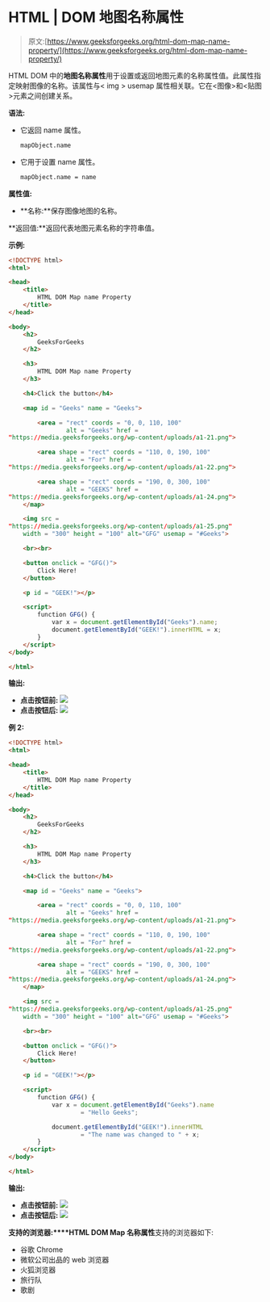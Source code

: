 # HTML | DOM 地图名称属性

> 原文:[https://www.geeksforgeeks.org/html-dom-map-name-property/](https://www.geeksforgeeks.org/html-dom-map-name-property/)

HTML DOM 中的**地图名称属性**用于设置或返回地图元素的名称属性值。此属性指定映射图像的名称。该属性与< img > usemap 属性相关联。它在<图像>和<贴图>元素之间创建关系。

**语法:**

*   它返回 name 属性。

    ```html
    mapObject.name
    ```

*   它用于设置 name 属性。

    ```html
    mapObject.name = name
    ```

**属性值:**

*   **名称:**保存图像地图的名称。

**返回值:**返回代表地图元素名称的字符串值。

**示例:**

```html
<!DOCTYPE html> 
<html> 

<head> 
    <title> 
        HTML DOM Map name Property 
    </title> 
</head> 

<body> 
    <h2>
        GeeksForGeeks
    </h2>

    <h3>
        HTML DOM Map name Property 
    </h3>

    <h4>Click the button</h4>

    <map id = "Geeks" name = "Geeks"> 

        <area = "rect" coords = "0, 0, 110, 100"
                alt = "Geeks" href = 
"https://media.geeksforgeeks.org/wp-content/uploads/a1-21.png"> 

        <area shape = "rect" coords = "110, 0, 190, 100"
                alt = "For" href = 
"https://media.geeksforgeeks.org/wp-content/uploads/a1-22.png"> 

        <area shape = "rect" coords = "190, 0, 300, 100"
                alt = "GEEKS" href = 
"https://media.geeksforgeeks.org/wp-content/uploads/a1-24.png"> 
    </map> 

    <img src = 
"https://media.geeksforgeeks.org/wp-content/uploads/a1-25.png"
    width = "300" height = "100" alt="GFG" usemap = "#Geeks">

    <br><br>

    <button onclick = "GFG()"> 
        Click Here! 
    </button> 

    <p id = "GEEK!"></p> 

    <script> 
        function GFG() { 
            var x = document.getElementById("Geeks").name; 
            document.getElementById("GEEK!").innerHTML = x; 
        } 
    </script> 
</body>

</html>
```

**输出:**

*   **点击按钮前:**
    ![](img/ce2e3925f8a83fc0c7d5ebe62d2da566.png)
*   **点击按钮后:**
    ![](img/c2aff7f0fdd43986ae06862a2b7d555f.png)

**例 2:**

```html
<!DOCTYPE html> 
<html> 

<head> 
    <title> 
        HTML DOM Map name Property 
    </title> 
</head> 

<body> 
    <h2>
        GeeksForGeeks
    </h2>

    <h3>
        HTML DOM Map name Property 
    </h3>

    <h4>Click the button</h4> 

    <map id = "Geeks" name = "Geeks"> 

        <area = "rect" coords = "0, 0, 110, 100"
                alt = "Geeks" href = 
"https://media.geeksforgeeks.org/wp-content/uploads/a1-21.png"> 

        <area shape = "rect" coords = "110, 0, 190, 100"
                alt = "For" href = 
"https://media.geeksforgeeks.org/wp-content/uploads/a1-22.png"> 

        <area shape = "rect" coords = "190, 0, 300, 100"
                alt = "GEEKS" href = 
"https://media.geeksforgeeks.org/wp-content/uploads/a1-24.png"> 
    </map>

    <img src = 
"https://media.geeksforgeeks.org/wp-content/uploads/a1-25.png"
    width = "300" height = "100" alt="GFG" usemap = "#Geeks">

    <br><br>

    <button onclick = "GFG()"> 
        Click Here! 
    </button> 

    <p id = "GEEK!"></p> 

    <script> 
        function GFG() { 
            var x = document.getElementById("Geeks").name
                    = "Hello Geeks"; 

            document.getElementById("GEEK!").innerHTML
                    = "The name was changed to " + x; 
        } 
    </script> 
</body>

</html>
```

**输出:**

*   **点击按钮前:**
    ![](img/ce2e3925f8a83fc0c7d5ebe62d2da566.png)
*   **点击按钮后:**
    ![](img/25532d900fed9cfafd1d6c759cd6eacb.png)

**支持的浏览器:****HTML DOM Map 名称属性**支持的浏览器如下:

*   谷歌 Chrome
*   微软公司出品的 web 浏览器
*   火狐浏览器
*   旅行队
*   歌剧